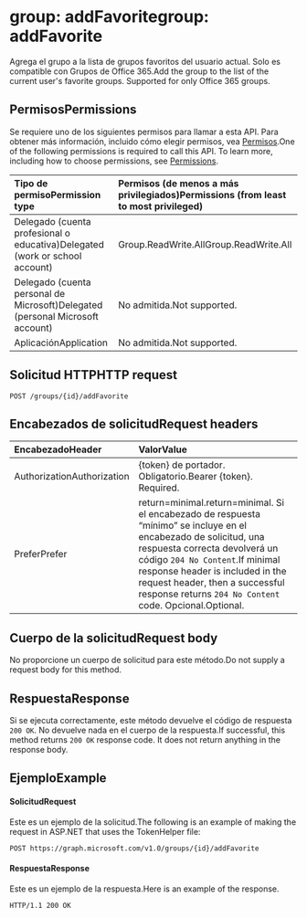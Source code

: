 # <a name="group-addfavorite"></a><span data-ttu-id="4f535-101">group: addFavorite</span><span class="sxs-lookup"><span data-stu-id="4f535-101">group: addFavorite</span></span>
<span data-ttu-id="4f535-p101">Agrega el grupo a la lista de grupos favoritos del usuario actual. Solo es compatible con Grupos de Office 365.</span><span class="sxs-lookup"><span data-stu-id="4f535-p101">Add the group to the list of the current user's favorite groups. Supported for only Office 365 groups.</span></span>

## <a name="permissions"></a><span data-ttu-id="4f535-104">Permisos</span><span class="sxs-lookup"><span data-stu-id="4f535-104">Permissions</span></span>
<span data-ttu-id="4f535-p102">Se requiere uno de los siguientes permisos para llamar a esta API. Para obtener más información, incluido cómo elegir permisos, vea [Permisos](../../../concepts/permissions_reference.md).</span><span class="sxs-lookup"><span data-stu-id="4f535-p102">One of the following permissions is required to call this API. To learn more, including how to choose permissions, see [Permissions](../../../concepts/permissions_reference.md).</span></span>

|<span data-ttu-id="4f535-107">Tipo de permiso</span><span class="sxs-lookup"><span data-stu-id="4f535-107">Permission type</span></span>      | <span data-ttu-id="4f535-108">Permisos (de menos a más privilegiados)</span><span class="sxs-lookup"><span data-stu-id="4f535-108">Permissions (from least to most privileged)</span></span>              |
|:--------------------|:---------------------------------------------------------|
|<span data-ttu-id="4f535-109">Delegado (cuenta profesional o educativa)</span><span class="sxs-lookup"><span data-stu-id="4f535-109">Delegated (work or school account)</span></span> | <span data-ttu-id="4f535-110">Group.ReadWrite.All</span><span class="sxs-lookup"><span data-stu-id="4f535-110">Group.ReadWrite.All</span></span>    |
|<span data-ttu-id="4f535-111">Delegado (cuenta personal de Microsoft)</span><span class="sxs-lookup"><span data-stu-id="4f535-111">Delegated (personal Microsoft account)</span></span> | <span data-ttu-id="4f535-112">No admitida.</span><span class="sxs-lookup"><span data-stu-id="4f535-112">Not supported.</span></span>    |
|<span data-ttu-id="4f535-113">Aplicación</span><span class="sxs-lookup"><span data-stu-id="4f535-113">Application</span></span> | <span data-ttu-id="4f535-114">No admitida.</span><span class="sxs-lookup"><span data-stu-id="4f535-114">Not supported.</span></span> |

## <a name="http-request"></a><span data-ttu-id="4f535-115">Solicitud HTTP</span><span class="sxs-lookup"><span data-stu-id="4f535-115">HTTP request</span></span>
<!-- { "blockType": "ignored" } -->
```http
POST /groups/{id}/addFavorite
```

## <a name="request-headers"></a><span data-ttu-id="4f535-116">Encabezados de solicitud</span><span class="sxs-lookup"><span data-stu-id="4f535-116">Request headers</span></span>
| <span data-ttu-id="4f535-117">Encabezado</span><span class="sxs-lookup"><span data-stu-id="4f535-117">Header</span></span>       | <span data-ttu-id="4f535-118">Valor</span><span class="sxs-lookup"><span data-stu-id="4f535-118">Value</span></span> |
|:---------------|:--------|
| <span data-ttu-id="4f535-119">Authorization</span><span class="sxs-lookup"><span data-stu-id="4f535-119">Authorization</span></span>  | <span data-ttu-id="4f535-p103">{token} de portador. Obligatorio.</span><span class="sxs-lookup"><span data-stu-id="4f535-p103">Bearer {token}. Required.</span></span>  |
| <span data-ttu-id="4f535-122">Prefer</span><span class="sxs-lookup"><span data-stu-id="4f535-122">Prefer</span></span> | <span data-ttu-id="4f535-123">return=minimal.</span><span class="sxs-lookup"><span data-stu-id="4f535-123">return=minimal.</span></span> <span data-ttu-id="4f535-124">Si el encabezado de respuesta “mínimo” se incluye en el encabezado de solicitud, una respuesta correcta devolverá un código `204 No Content`.</span><span class="sxs-lookup"><span data-stu-id="4f535-124">If minimal response header is included in the request header, then a successful response returns `204 No Content` code.</span></span> <span data-ttu-id="4f535-125">Opcional.</span><span class="sxs-lookup"><span data-stu-id="4f535-125">Optional.</span></span>  |

## <a name="request-body"></a><span data-ttu-id="4f535-126">Cuerpo de la solicitud</span><span class="sxs-lookup"><span data-stu-id="4f535-126">Request body</span></span>
<span data-ttu-id="4f535-127">No proporcione un cuerpo de solicitud para este método.</span><span class="sxs-lookup"><span data-stu-id="4f535-127">Do not supply a request body for this method.</span></span>

## <a name="response"></a><span data-ttu-id="4f535-128">Respuesta</span><span class="sxs-lookup"><span data-stu-id="4f535-128">Response</span></span>
<span data-ttu-id="4f535-p105">Si se ejecuta correctamente, este método devuelve el código de respuesta `200 OK`. No devuelve nada en el cuerpo de la respuesta.</span><span class="sxs-lookup"><span data-stu-id="4f535-p105">If successful, this method returns `200 OK` response code. It does not return anything in the response body.</span></span>

## <a name="example"></a><span data-ttu-id="4f535-131">Ejemplo</span><span class="sxs-lookup"><span data-stu-id="4f535-131">Example</span></span>
#### <a name="request"></a><span data-ttu-id="4f535-132">Solicitud</span><span class="sxs-lookup"><span data-stu-id="4f535-132">Request</span></span>
<span data-ttu-id="4f535-133">Este es un ejemplo de la solicitud.</span><span class="sxs-lookup"><span data-stu-id="4f535-133">The following is an example of making the request in ASP.NET that uses the TokenHelper file:</span></span>
<!-- {
  "blockType": "request",
  "name": "group_addfavorite"
}-->
```http
POST https://graph.microsoft.com/v1.0/groups/{id}/addFavorite
```

#### <a name="response"></a><span data-ttu-id="4f535-134">Respuesta</span><span class="sxs-lookup"><span data-stu-id="4f535-134">Response</span></span>
<span data-ttu-id="4f535-135">Este es un ejemplo de la respuesta.</span><span class="sxs-lookup"><span data-stu-id="4f535-135">Here is an example of the response.</span></span>
<!-- {
  "blockType": "response",
  "truncated": false,
  "@odata.type": "microsoft.graph.none"
} -->
```http
HTTP/1.1 200 OK
```

<!-- uuid: 8fcb5dbc-d5aa-4681-8e31-b001d5168d79
2015-10-25 14:57:30 UTC -->
<!-- {
  "type": "#page.annotation",
  "description": "group: addFavorite",
  "keywords": "",
  "section": "documentation",
  "tocPath": ""
}-->
